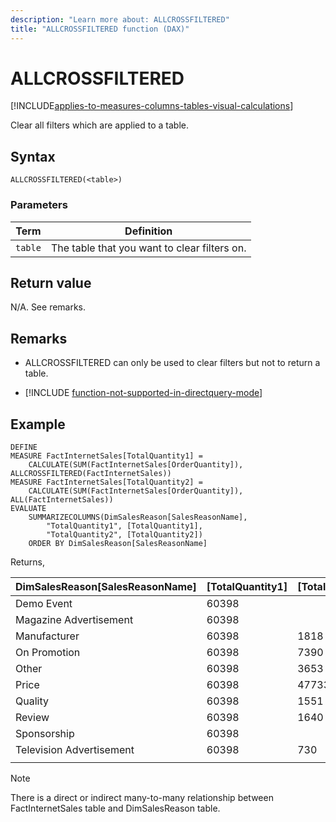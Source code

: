 ```yaml
---
description: "Learn more about: ALLCROSSFILTERED"
title: "ALLCROSSFILTERED function (DAX)"
---
```

# ALLCROSSFILTERED

[!INCLUDE[applies-to-measures-columns-tables-visual-calculations](includes/applies-to-measures-columns-tables-visual-calculations.md)]

Clear all filters which are applied to a table.

## Syntax

```dax
ALLCROSSFILTERED(<table>)
```

### Parameters

|Term|Definition|
|--------|--------------|
|`table`|The table that you want to clear filters on. |

## Return value

N/A. See remarks.

## Remarks

- ALLCROSSFILTERED can only be used to clear filters but not to return a table.

- [!INCLUDE [function-not-supported-in-directquery-mode](includes/function-not-supported-in-directquery-mode.md)]

## Example

```dax
DEFINE
MEASURE FactInternetSales[TotalQuantity1] =
    CALCULATE(SUM(FactInternetSales[OrderQuantity]), ALLCROSSFILTERED(FactInternetSales))
MEASURE FactInternetSales[TotalQuantity2] =
    CALCULATE(SUM(FactInternetSales[OrderQuantity]), ALL(FactInternetSales))
EVALUATE
    SUMMARIZECOLUMNS(DimSalesReason[SalesReasonName], 
        "TotalQuantity1", [TotalQuantity1],
        "TotalQuantity2", [TotalQuantity2])
    ORDER BY DimSalesReason[SalesReasonName]

```

Returns,

|DimSalesReason[SalesReasonName]  |[TotalQuantity1]  |[TotalQuantity2] |
|---------|---------|---------|
|Demo Event    |    60398     |         |
|Magazine Advertisement    |    60398     |         |
|Manufacturer     |   60398      |   1818      |
|On Promotion     |   60398      |   7390      |
|Other     |   60398      |    3653     |
|Price     |   60398      |    47733     |
|Quality     |   60398      |   1551      |
|Review     |   60398      |    1640     |
|Sponsorship   |   60398      |         |
|Television  Advertisement    |   60398      |     730    |
|||

> [!NOTE]
> There is a direct or indirect many-to-many relationship between FactInternetSales table and DimSalesReason table.
